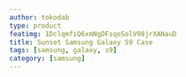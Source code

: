 ```yaml
---
author: tokodab
type: product
featimg: 1DclqmfiQ6xmNgDFsqoSolV98jrXANauD
title: Sunset Samsung Galaxy S9 Case
tags: [samsung, galaxy, s9]
category: [samsung]
---
```


